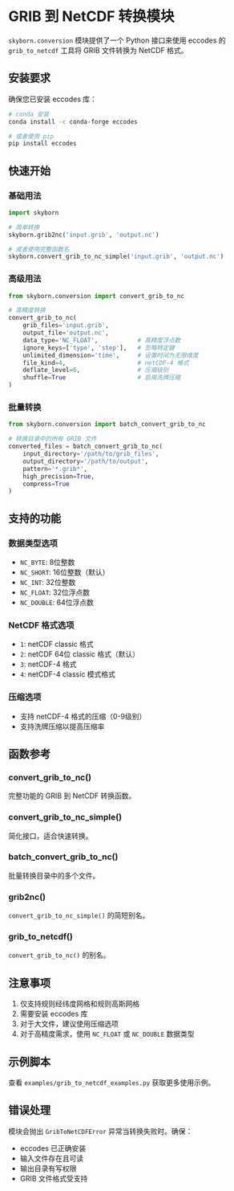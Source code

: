 # GRIB 到 NetCDF 转换模块

`skyborn.conversion` 模块提供了一个 Python 接口来使用 eccodes 的 `grib_to_netcdf` 工具将 GRIB 文件转换为 NetCDF 格式。

## 安装要求

确保您已安装 eccodes 库：

```bash
# conda 安装
conda install -c conda-forge eccodes

# 或者使用 pip
pip install eccodes
```

## 快速开始

### 基础用法

```python
import skyborn

# 简单转换
skyborn.grib2nc('input.grib', 'output.nc')

# 或者使用完整函数名
skyborn.convert_grib_to_nc_simple('input.grib', 'output.nc')
```

### 高级用法

```python
from skyborn.conversion import convert_grib_to_nc

# 高精度转换
convert_grib_to_nc(
    grib_files='input.grib',
    output_file='output.nc',
    data_type='NC_FLOAT',           # 高精度浮点数
    ignore_keys=['type', 'step'],   # 忽略特定键
    unlimited_dimension='time',     # 设置时间为无限维度
    file_kind=4,                    # netCDF-4 格式
    deflate_level=6,                # 压缩级别
    shuffle=True                    # 启用洗牌压缩
)
```

### 批量转换

```python
from skyborn.conversion import batch_convert_grib_to_nc

# 转换目录中的所有 GRIB 文件
converted_files = batch_convert_grib_to_nc(
    input_directory='/path/to/grib_files',
    output_directory='/path/to/output',
    pattern='*.grib*',
    high_precision=True,
    compress=True
)
```

## 支持的功能

### 数据类型选项
- `NC_BYTE`: 8位整数
- `NC_SHORT`: 16位整数（默认）
- `NC_INT`: 32位整数
- `NC_FLOAT`: 32位浮点数
- `NC_DOUBLE`: 64位浮点数

### NetCDF 格式选项
- `1`: netCDF classic 格式
- `2`: netCDF 64位 classic 格式（默认）
- `3`: netCDF-4 格式
- `4`: netCDF-4 classic 模式格式

### 压缩选项
- 支持 netCDF-4 格式的压缩（0-9级别）
- 支持洗牌压缩以提高压缩率

## 函数参考

### convert_grib_to_nc()
完整功能的 GRIB 到 NetCDF 转换函数。

### convert_grib_to_nc_simple()
简化接口，适合快速转换。

### batch_convert_grib_to_nc()
批量转换目录中的多个文件。

### grib2nc()
`convert_grib_to_nc_simple()` 的简短别名。

### grib_to_netcdf()
`convert_grib_to_nc()` 的别名。

## 注意事项

1. 仅支持规则经纬度网格和规则高斯网格
2. 需要安装 eccodes 库
3. 对于大文件，建议使用压缩选项
4. 对于高精度需求，使用 `NC_FLOAT` 或 `NC_DOUBLE` 数据类型

## 示例脚本

查看 `examples/grib_to_netcdf_examples.py` 获取更多使用示例。

## 错误处理

模块会抛出 `GribToNetCDFError` 异常当转换失败时。确保：
- eccodes 已正确安装
- 输入文件存在且可读
- 输出目录有写权限
- GRIB 文件格式受支持

